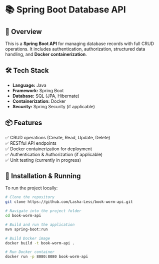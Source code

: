 # 📚 Spring Boot Database API  

## 🚀 Overview  
This is a **Spring Boot API** for managing database records with full CRUD operations. It includes authentication, authorization, structured data handling, and **Docker containerization**.  

## 🛠 Tech Stack  
- **Language:** Java  
- **Framework:** Spring Boot  
- **Database:** SQL (JPA, Hibernate)  
- **Containerization:** Docker  
- **Security:** Spring Security (if applicable)  

## 📦 Features  
✅ CRUD operations (Create, Read, Update, Delete)  
✅ RESTful API endpoints  
✅ Docker containerization for deployment  
✅ Authentication & Authorization (if applicable)  
✅ Unit testing (currently in progress)  

## 🔧 Installation & Running  
To run the project locally:  
```bash
# Clone the repository
git clone https://github.com/Lasha-Less/book-worm-api.git

# Navigate into the project folder
cd book-worm-api

# Build and run the application
mvn spring-boot:run

# Build Docker image
docker build -t book-worm-api .

# Run Docker container
docker run -p 8080:8080 book-worm-api
